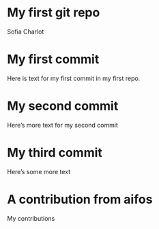 My first git repo
================
Sofia Charlot

# My first commit

Here is text for my first commit in my first repo.

# My second commit

Here’s more text for my second commit

# My third commit

Here’s some more text

# A contribution from aifos

My contributions

